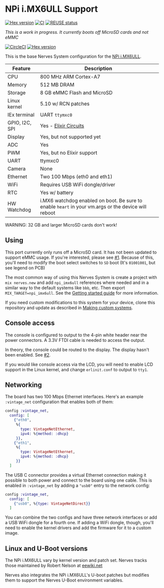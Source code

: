# NPi i.MX6ULL Support

[![Hex version](https://img.shields.io/hexpm/v/nerves_system_npi_imx6ull.svg "Hex version")](https://hex.pm/packages/nerves_system_npi_imx6ull)
[![CI](https://github.com/fhunleth/nerves_system_npi_imx6ull/actions/workflows/ci.yml/badge.svg)](https://github.com/fhunleth/nerves_system_npi_imx6ull/actions/workflows/ci.yml)
[![REUSE status](https://api.reuse.software/badge/github.com/fhunleth/nerves_system_npi_imx6ull)](https://api.reuse.software/info/github.com/fhunleth/nerves_system_npi_imx6ull)

*This is a work in progress. It currently boots off MicroSD cards and not eMMC*

[![CircleCI](https://circleci.com/gh/fhunleth/nerves_system_npi_imx6ull.svg?style=svg)](https://circleci.com/gh/fhunleth/nerves_system_npi_imx6ull)
[![Hex version](https://img.shields.io/hexpm/v/nerves_system_npi_imx6ull.svg "Hex version")](https://hex.pm/packages/nerves_system_npi_imx6ull)

This is the base Nerves System configuration for the [NPi
i.MX6ULL](https://www.digikey.com/product-detail/en/seeed-technology-co-ltd/102991306/1597-102991306-ND/10492211).

| Feature              | Description                     |
| -------------------- | ------------------------------- |
| CPU                  | 800 MHz ARM Cortex-A7           |
| Memory               | 512 MB DRAM                     |
| Storage              | 8 GB eMMC Flash and MicroSD     |
| Linux kernel         | 5.10 w/ RCN patches             |
| IEx terminal         | UART `ttymxc0`                  |
| GPIO, I2C, SPI       | Yes - [Elixir Circuits](https://github.com/elixir-circuits) |
| Display              | Yes, but not supported yet      |
| ADC                  | Yes                             |
| PWM                  | Yes, but no Elixir support      |
| UART                 | ttymxc0                         |
| Camera               | None                            |
| Ethernet             | Two 100 Mbps (eth0 and eth1)    |
| WiFi                 | Requires USB WiFi dongle/driver |
| RTC                  | Yes w/ battery                  |
| HW Watchdog          | i.MX6 watchdog enabled on boot. Be sure to enable `heart` in your vm.args or the device will reboot |

WARNING: 32 GB and larger MicroSD cards don't work!

## Using

This port currently only runs off a MicroSD card. It has not been updated to
support eMMC usage. If you're interested, please see
[#1](https://github.com/fhunleth/nerves_system_npi_imx6ull/issues/1). Because of
this, you'll need to modify the boot select switches to `SD` boot (It's
`01001001`, but see legend on PCB)

The most common way of using this Nerves System is create a project with `mix
nerves.new` and add `npi_imx6ull` references where needed and in a similar way
to the default systems like `bbb`, etc. Then export `MIX_TARGET=npi_imx6ull`.
See the [Getting started
guide](https://hexdocs.pm/nerves/getting-started.html#creating-a-new-nerves-app)
for more information.

If you need custom modifications to this system for your device, clone this
repository and update as described in [Making custom
systems](https://hexdocs.pm/nerves/customizing-systems.html).

## Console access

The console is configured to output to the 4-pin white header near the power
connectors. A 3.3V FTDI cable is needed to access the output.

In theory, the console could be routed to the display. The display hasn't been
enabled. See
[#2](https://github.com/fhunleth/nerves_system_npi_imx6ull/issues/2).

If you would like console access via the LCD, you will need to enable LCD
support in the Linux kernel, and change `erlinit.conf` to output to `tty1`.

## Networking

The board has two 100 Mbps Ethernet interfaces. Here's an example `:vintage_net`
configuration that enables both of them:

```elixir
config :vintage_net,
  config: [
    {"eth0",
     %{
       type: VintageNetEthernet,
       ipv4: %{method: :dhcp}
     }},
    {"eth1",
     %{
       type: VintageNetEthernet,
       ipv4: %{method: :dhcp}
     }}
  ]
```

The USB C connector provides a virtual Ethernet connection making it possible to
both power and connect to the board using one cable. This is enabled in
`:vintage_net` by adding a `"usb0"` entry to the network config:

```elixir
config :vintage_net,
  config: [
    {"usb0", %{type: VintageNetDirect}}
  ]
```

You can combine the two configs and have three network interfaces or add a USB
WiFi dongle for a fourth one. If adding a WiFi dongle, though, you'll need to
enable the kernel drivers and add the firmware for it to a custom image.

## Linux and U-Boot versions

The NPi i.MX6ULL vary by kernel version and patch set. Nerves tracks those
maintained by Robert Nelson at
[eewiki.net](https://www.digikey.com/eewiki/display/linuxonarm/NPi+i.MX6ULL)

Nerves also integrates the NPi i.MX6ULL's U-boot patches but modifies them to
support the Nerves U-Boot environment variables.

